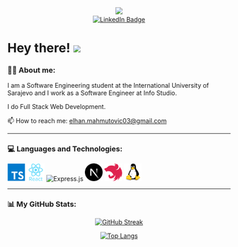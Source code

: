 <div id="header" align="center">
  <img src="https://media.giphy.com/media/hiJ9ypGI5tIKdwKoK2/giphy.gif" width="100"/>
</div>

<div id="badges" align="center">
  <a href="https://www.linkedin.com/in/elhan-mahmutovic-015058250/" target="_blank">
    <img src="https://img.shields.io/badge/LinkedIn-blue?style=for-the-badge&logo=linkedin&logoColor=white" alt="LinkedIn Badge"/>
  </a>
</div>

# Hey there! <img src="https://media.giphy.com/media/hvRJCLFzcasrR4ia7z/giphy.gif" width="30px"/>

### 👨‍💻 About me:

I am a Software Engineering student at the International University of Sarajevo and I work as a Software Engineer at Info Studio.

I do Full Stack Web Development.

📫 How to reach me: elhan.mahmutovic03@gmail.com

---

### 💻 Languages and Technologies:

<div>
  <img src="https://github.com/devicons/devicon/blob/master/icons/typescript/typescript-original.svg" title="TypeScript" alt="TypeScript" height="40"/>
  <img src="https://github.com/devicons/devicon/blob/master/icons/react/react-original-wordmark.svg" title="React" alt="React" height="40"/>
  <img src="https://assets.website-files.com/61ca3f775a79ec5f87fcf937/6202fcdee5ee8636a145a41b_1234.png" title="Express.js"alt="Express.js" height="40"/>
  <img src="https://github.com/devicons/devicon/blob/master/icons/nextjs/nextjs-original.svg" title="Next.js" alt="Next.js" height="40"/>
  <img src="https://github.com/devicons/devicon/blob/master/icons/nestjs/nestjs-original.svg" title="NestJS" alt="NestJS" height="40"/>
  <img src="https://github.com/devicons/devicon/blob/master/icons/linux/linux-original.svg" title="Linux" alt="Linux" height="40"/>
</div>

---

### 📊 My GitHub Stats:

<div align="center">

[![GitHub Streak](http://github-readme-streak-stats.herokuapp.com/?user=ElhanM&theme=dark&background=000000)](https://git.io/streak-stats)

[![Top Langs](https://github-readme-stats.vercel.app/api/top-langs/?username=ElhanM&layout=compact&theme=vision-friendly-dark)](https://github.com/anuraghazra/github-readme-stats)

</div>
